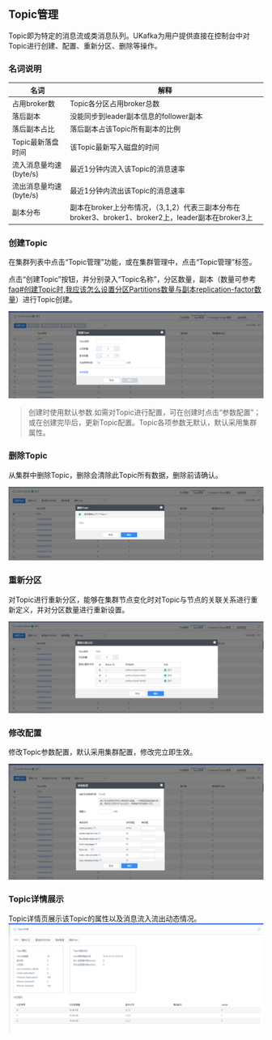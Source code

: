 ## Topic管理

Topic即为特定的消息流或类消息队列。UKafka为用户提供直接在控制台中对Topic进行创建、配置、重新分区、删除等操作。

### 名词说明

| 名词                   | 解释                                                                                                |
|------------------------|-----------------------------------------------------------------------------------------------------|
| 占用broker数           | Topic各分区占用broker总数                                                                           |
| 落后副本               | 没能同步到leader副本信息的follower副本                                                              |
| 落后副本占比           | 落后副本占该Topic所有副本的比例                                                                     |
| Topic最新落盘时间      | 该Topic最新写入磁盘的时间                                                                           |
| 流入消息量均速(byte/s) | 最近1分钟内流入该Topic的消息速率                                                                    |
| 流出消息量均速(byte/s) | 最近1分钟内流出该Topic的消息速率                                                                    |
| 副本分布               | 副本在broker上分布情况，（3,1,2）代表三副本分布在broker3、broker1、broker2上，leader副本在broker3上 |

### 创建Topic

在集群列表中点击“Topic管理”功能，或在集群管理中，点击“Topic管理”标签。

点击“创建Topic”按钮，并分别录入“Topic名称”，分区数量，副本（数量可参考[faq\#创建Topic时,我应该怎么设置分区Partitions数量与副本replication-factor数量](/analysis/ukafka/faq#创建Topic时,我应该怎么设置分区Partitions数量与副本replication-factor数量)）进行Topic创建。

![](/images/common/create_topic_2.png)

> 创建时使用默认参数.如需对Topic进行配置，可在创建时点击“参数配置”；或在创建完毕后，更新Topic配置。Topic各项参数无默认，默认采用集群属性。


### 删除Topic

从集群中删除Topic，删除会清除此Topic所有数据，删除前请确认。

![](/images/common/delete_topic_2.png)

### 重新分区

对Topic进行重新分区，能够在集群节点变化时对Topic与节点的关联关系进行重新定义，并对分区数量进行重新设置。

![](/images/common/re_part_2.png)

### 修改配置

修改Topic参数配置，默认采用集群配置，修改完立即生效。

![](/images/common/modify_topic_2.png)

### Topic详情展示

Topic详情页展示该Topic的属性以及消息流入流出动态情况。
![](/images/common/detail_topic_2.png)
